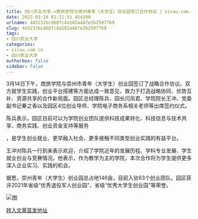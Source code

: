 ```yaml
---
title: 四川农业大学->商旅学院与崇州青年（大学生）创业园签订合作协议 | sicau.com.cn
date: 2022-03-16 01:21:51.454390
urlname: 4d3232bcd60fc4a502a48fe2b2597769
slug: 4d3232bcd60fc4a502a48fe2b2597769
tags: 
- 四川农业大学
categories:
- sicau.com.cn
- 四川农业大学
authorbox: false
sidebar: false
---
```

3月14日下午，商旅学院与崇州市青年（大学生）创业园签订了战略合作协议。双方就学生实践，创业平台搭建等方面达成一致意见，致力于打造战略协同、优势互补、资源共享的合作新局面。园区总经理陈兵、园长闫凤君、学院院长王冲、党委副书记秦之香以及园区4位创业导师、学院电子商务系相关老师等出席签约仪式。  

陈兵表示，园区目前可以为学院创业团队提供科技成果转化、科技信息与技术共享、商务实践、创业资金支持等服务
<!--more-->
，是学生创业就业、更早融入社会、更多接触不同类型创业实践的有益平台。

王冲对陈兵一行到来表示欢迎，介绍了学院近年的发展历程、学科专业发展、学生就业创业与竞赛情况。他表示，作为教学为主的学院，本次合作将为学生提供更多深入企业实习、实践的机会。

据悉，崇州青年（大学生）创业园总占地146亩，目前入驻63个创业团队。园区获评2021年省级“优秀退役军人创业园”、省级“优秀大学生创业园”等荣誉。

![图](https://news.sicau.edu.cn/__local/4/E7/F6/CD4050923A0C4069298D156D4BE_399CC907_53016.png)

[转入文章首发地址](https://news.sicau.edu.cn/info/1078/66952.htm)